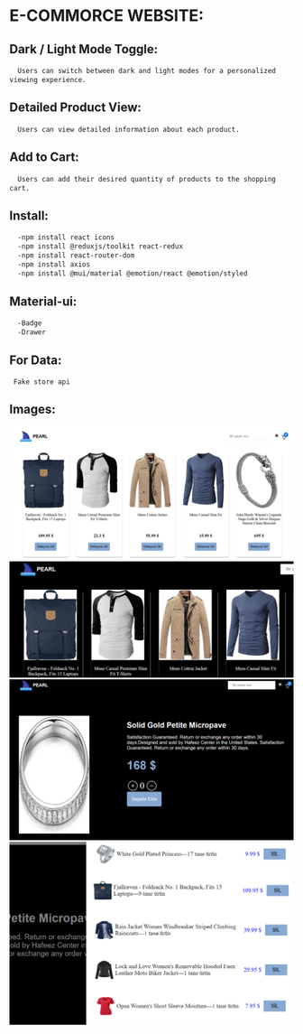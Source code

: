 # E-COMMORCE WEBSITE:
   ## Dark / Light Mode Toggle:
      Users can switch between dark and light modes for a personalized viewing experience.
      
   ## Detailed Product View:
      Users can view detailed information about each product.
      
   ## Add to Cart:
      Users can add their desired quantity of products to the shopping cart.

  ## Install:
      -npm install react icons
      -npm install @reduxjs/toolkit react-redux
      -npm install react-router-dom
      -npm install axios
      -npm install @mui/material @emotion/react @emotion/styled

  ## Material-ui:
      -Badge
      -Drawer

  ## For Data:
     Fake store api 
     
  ## Images:

![1](https://github.com/inci1kabak/e-commerce-website/blob/main/Ekran%20g%C3%B6r%C3%BCnt%C3%BCs%C3%BC%202024-12-26%20151359.png?raw=true)
![2](https://github.com/inci1kabak/e-commerce-website/blob/main/Ekran%20g%C3%B6r%C3%BCnt%C3%BCs%C3%BC%202024-12-26%20151424.png?raw=true)
![3](https://github.com/inci1kabak/e-commerce-website/blob/main/Ekran%20g%C3%B6r%C3%BCnt%C3%BCs%C3%BC%202024-12-26%20151509.png?raw=true)
![4](https://github.com/inci1kabak/e-commerce-website/blob/main/Ekran%20g%C3%B6r%C3%BCnt%C3%BCs%C3%BC%202024-12-26%20151603.png?raw=true)
















